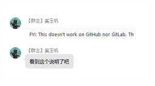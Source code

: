 ![image-20220427193502674](https://raw.githubusercontent.com/serfend/res.image.reference/main/image-20220427193502674.png)
